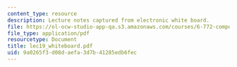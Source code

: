 ```yaml
---
content_type: resource
description: Lecture notes captured from electronic white board.
file: https://ol-ocw-studio-app-qa.s3.amazonaws.com/courses/6-772-compound-semiconductor-devices-spring-2003/9a0265f3d08daefa3d7b41285edb6fec_lec19_whiteboard.pdf
file_type: application/pdf
resourcetype: Document
title: lec19_whiteboard.pdf
uid: 9a0265f3-d08d-aefa-3d7b-41285edb6fec
---
```

